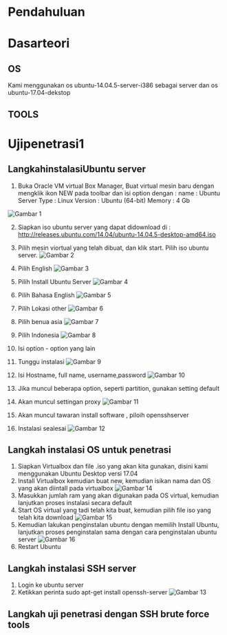 # Pendahuluan
# Dasarteori
## OS
Kami menggunakan os ubuntu-14.04.5-server-i386 sebagai server dan os ubuntu-17.04-dekstop
## TOOLS
# Ujipenetrasi1
## LangkahinstalasiUbuntu server
1. Buka Oracle VM virtual Box Manager, Buat virtual mesin baru dengan mengklik ikon NEW pada toolbar dan isi option dengan :
name : Ubuntu Server
Type : Linux
Version : Ubuntu (64-bit)
Memory : 4 Gb

![Gambar 1](https://lh4.googleusercontent.com/otvECxc5tNlKsvXrDGEjs7sjfI_MFYzyJIBEX7Wnaxf6gGwMV9gx3OtAt2XtSvTYNw5eT_a43PCO968=w1366-h662)

2. Siapkan iso ubuntu server yang dapat didownload di : http://releases.ubuntu.com/14.04/ubuntu-14.04.5-desktop-amd64.iso

3. Pilih mesin viortual yang telah dibuat, dan klik start. Pilih iso ubuntu server.
![Gambar 2](https://lh5.googleusercontent.com/EOLLyZUQdAwDyesL9oq5RJHmDXDc0lDGWMcsCCjvGLiNe_Ncd527Q2X04BI9mxHRvnZtViv0OYngnh8=w1366-h662)

4. Pilih English
![Gambar 3](https://lh3.googleusercontent.com/0ZmA627PKfVY4CP_9VpC1OwVOKzOsTO3ZjjCDjWnP9qwENH2GBBNpgYqf-J4nOLquHGPdwtRwd84n4c=w1366-h662)
5. Pilih Install Ubuntu Server
![Gambar 4](https://lh3.googleusercontent.com/G_XQSEQ9i5hI9PUAmVhkRniUTFgzxLF71psEYRMyKjAGvqTnKpN4e3P5e3uwD_K-JEAS3hg4qRBhD3s=w1366-h662)
6. Pilih Bahasa English
![Gambar 5](https://lh4.googleusercontent.com/DwcFDDNBIhp5s0YNJyUQdN24tNei4mJnJAiinsuRy3oGkxx4ynorr8COqUi2oXQpssblrzvVRjG46Aw=w1366-h662-rw)
7. Pilih Lokasi other
![Gambar 6](https://lh5.googleusercontent.com/VN6kzpjfBQFqrGk_7z_BnIii6ELhCG-dC3rrrz_IRm6-TBbI8wQ3D0KqxclLemkQug7Cb1_ZCtcrY0E=w1366-h662-rw)
8. Pilih benua asia
![Gambar 7](https://lh4.googleusercontent.com/RpoQCSAj-OSSusGLS1bQifj3N82E9pdJUQNOILnvY4gNeCLhKgjb4Rc6mZCqnTTpR3rFKa_fG8RdU2g=w1366-h662-rw)
9. Pilih Indonesia
![Gambar 8](https://lh5.googleusercontent.com/NRTGZD_H6ada5ecl9rce7CQj3vbyIJwWud-g-VX4y0Y0cjOEEFub3DEkNfVvg0eu3ijo-BnmV02n7ds=w1366-h662-rw)
9. Isi option - option yang lain
10. Tunggu instalasi 
![Gambar 9](https://lh4.googleusercontent.com/LwvryCx0YeDdTPZQ6be4JuCIT_9BtEgBQEQxlOB3CIBD8yNt7Y4bMEPwLy5EtQaGe78qZePj6Hqnmnk=w1366-h662-rw)
11. Isi Hostname, full name, username,password
![Gambar 10](https://lh5.googleusercontent.com/ZhAhoo-d6qDoFcSJX3uM4-XOfHBSvSGGPjla0TQ5PC3i1JwHLve9Y5ytBIpIOZSR4lhiKlxegO0VqwE=w1366-h662-rw)
12. Jika muncul beberapa option, seperti partition, gunakan setting default
13. Akan muncul settingan proxy
![Gambar 11](https://lh5.googleusercontent.com/W_Q91ovsDMWvXgw8FaIVEWhTmFrMxtK14gOv3MEkQ_UHIrFabJPOTuIRMyUpae_5BFwpVPEDBk49RHo=w1366-h662)
14. Akan muncul tawaran install software , piloih opensshserver
15. Instalasi sealesai
![Gambar 12](https://lh3.googleusercontent.com/kKK3KW4IZXdg32YIt-xXbPGbOWyGfUI_MjaVnUHf_BFU4PQr_Y4Z30m86jkSzLvl7_6WMX-byvSm4ns=w1366-h662-rw)
## Langkah instalasi OS untuk penetrasi
1) Siapkan Virtualbox dan file .iso yang akan kita gunakan, disini kami menggunakan Ubuntu Desktop versi 17.04
2) Install Virtualbox kemudian buat new, kemudian isikan nama dan OS yang akan diintall pada virtualbox
![Gambar 14](https://lh6.googleusercontent.com/lpcqCZ7qs-jnVQZq9_w3qkZhzVM6hp1XoaHx--DtacDpETBArLz_Yw0_fawgwod0ldu2AZcKIM3eM6w=w1366-h662)
3) Masukkan jumlah ram yang akan digunakan pada OS virtual, kemudian lanjutkan proses instalasi secara default
4) Start OS virtual yang tadi telah kita buat, kemudian pilih file iso yang telah kita download
![Gambar 15](https://lh4.googleusercontent.com/4OQpDznPQNUxbORMHQvcXdrrujMjxNo4Bfujou6Abz-aulisRcXNWIPJXwI6lLBYOIAyZ0WfddgHSNo=w1366-h613-rw)
5) Kemudian lakukan penginstalan ubuntu dengan memilih Install Ubuntu, lanjutkan proses penginstalan sama dengan cara penginstalan ubuntu server
![Gambar 16](https://lh6.googleusercontent.com/Vjcm_ELQDUernm4hl1epFmRhVC1-5Jl1e7vM8C85Jeklke8qnY_C3JTrDbwWYvlFnc1iIw2PtZ8_X2s=w1366-h613-rw)
6) Restart Ubuntu
## Langkah instalasi SSH server
1. Login ke ubuntu server
2. Ketikkan perinta sudo apt-get install openssh-server
![Gambar 13](https://lh5.googleusercontent.com/ZtAsqYWdIwFnRhcGBFAXSzLT71GQqBLvLJXHcqnVcoNihDBRyxDgZZr0TF3l7JUf86GjYxA_DdaZa0w=w1366-h662-rw)
## Langkah uji penetrasi dengan SSH brute force tools
